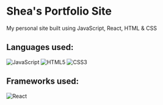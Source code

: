 # Shea's Portfolio Site

My personal site built using JavaScript, React, HTML & CSS

## Languages used:

![JavaScript](https://img.shields.io/badge/javascript-%23323330.svg?style=for-the-badge&logo=javascript&logoColor=%23F7DF1E) ![HTML5](https://img.shields.io/badge/html5-%23E34F26.svg?style=for-the-badge&logo=html5&logoColor=white) ![CSS3](https://img.shields.io/badge/css3-%231572B6.svg?style=for-the-badge&logo=css3&logoColor=white)

## Frameworks used:

![React](https://img.shields.io/badge/react-%2320232a.svg?style=for-the-badge&logo=react&logoColor=%2361DAFB)
